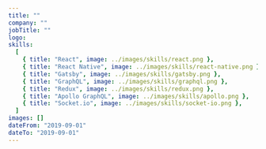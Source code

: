 ```yaml
---
title: ""
company: ""
jobTitle: ""
logo:
skills:
  [
    { title: "React", image: ../images/skills/react.png },
    { title: "React Native", image: ../images/skills/react-native.png },
    { title: "Gatsby", image: ../images/skills/gatsby.png },
    { title: "GraphQL", image: ../images/skills/graphql.png },
    { title: "Redux", image: ../images/skills/redux.png },
    { title: "Apollo GraphQL", image: ../images/skills/apollo.png },
    { title: "Socket.io", image: ../images/skills/socket-io.png },
  ]
images: []
dateFrom: "2019-09-01"
dateTo: "2019-09-01"
---
```

